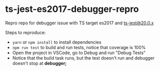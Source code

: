 # ts-jest-es2017-debugger-repro
Repro repo for debugger issue with TS target es2017 and ts-jest@20.0.x

Steps to reproduce:
* ```yarn``` or ```npm install``` to install dependencies
* ```npm run test``` to build and run tests, notice that coverage is 100%
* Open the project in VSCode, go to Debug and run "Debug Tests"
* Notice that the build task runs, but the test doesn't run and debugger doesn't stop at **debugger;**